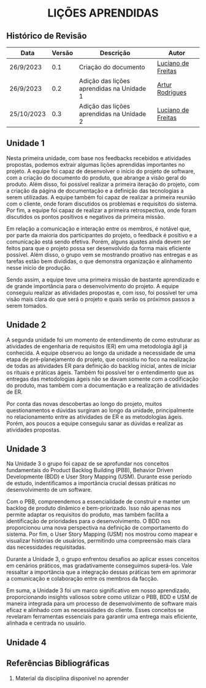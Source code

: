 <style>
  #my_table{
    margin-bottom: 0;
  }
</style>

<h1 align="center"><b>LIÇÕES APRENDIDAS</b></h1>

## Histórico de Revisão

| **Data**  | **Versão** | **Descrição**        | **Autor**                                                     |
| --------- | ---------- | -------------------- | ------------------------------------------------------------- |
| 26/9/2023 | 0.1        | Criação do documento | [Luciano de Freitas](https://github.com/luciano-freitas-melo) |
| 26/9/2023 | 0.2        | Adição das lições aprendidas na Unidade 1 | [Artur Rodrigues](https://github.com/ArturRSA19) |
| 25/10/2023 | 0.3        | Adição das lições aprendidas na Unidade 2 | [Luciano de Freitas](https://github.com/luciano-freitas-melo) |


## Unidade 1
Nesta primeira unidade, com base nos feedbacks recebidos e atividades propostas, podemos extrair algumas lições aprendidas importantes no projeto. A equipe foi capaz de desenvolver o início do projeto de software, com a criação do documento do produto, que abrange a visão geral do produto. Além disso, foi possível realizar a primeira iteração do projeto, com a criação da página de documentação e a definição das tecnologias a serem utilizadas. A equipe também foi capaz de realizar a primeira reunião com o cliente, onde foram discutidos os problemas e requisitos do sistema. Por fim, a equipe foi capaz de realizar a primeira retrospectiva, onde foram discutidos os pontos positivos e negativos da primeira missão. 

Em relação a comunicação e interação entre os membros, é notável que, por parte da maioria dos participantes do projeto, o feedback é positivo e a comunicação está sendo efetiva. Porém, alguns ajustes ainda devem ser feitos para que o projeto possa ser desenvolvido da forma mais eficiente possível. Além disso, o grupo vem se mostrando proativo nas entregas e as tarefas estão bem divididas, o que demonstra organização e alinhamento nesse início de produção.

Sendo assim, a equipe teve uma primeira missão de bastante aprendizado e de grande importância para o desenvolvimento do projeto. A equipe conseguiu realizar as atividades propostas e, com isso, foi possível ter uma visão mais clara do que será o projeto e quais serão os próximos passos a serem tomados.
## Unidade 2

A segunda unidade foi um momento de entendimento de como estruturar as atividades de engenharia de requisitos (ER) em uma metodologia ágil já conhecida. A equipe observou ao longo da unidade a necessidade de uma etapa de pré-planejamento do projeto, que consistiu no foco na realização de todas as atividades ER para definição do backlog inicial, antes de iniciar os rituais e práticas ágeis. Também foi possível ter o entendimento que as entregas das metodologias ágeis não se davam somente com a codificação do produto, mas também com a documentação e a realização de atividades de ER.

Por conta das novas descobertas ao longo do projeto, muitos questionamentos e dúvidas surgiram ao longo da unidade, principalmente no relacionamento entre as atividades de ER e as metodologias ágeis. Porém, aos poucos a equipe conseguiu sanar as dúvidas e realizar as atividades propostas.

## Unidade 3

Na Unidade 3 o grupo foi capaz de se aprofundar nos conceitos fundamentais do Product Backlog Building (PBB), Behavior Driven Developmente (BDD) e User Story Mapping (USM). Durante esse período de estudo, indentificamos a importância crucial dessas práticas no desenvolvimento de um software.

Com o PBB, compreendemos a essencialidade de construir e manter um backlog de produto dinâmico e bem-priorizado. Isso não apenas nos permite adaptar os requisitos do produto, mas também facilita a identificação de prioridades para o desenvolvimento. O BDD nos proporcionou uma nova perspectiva na definição de comportamento do sistema. Por fim, o User Story Mapping (USM) nos mostrou como mapear e visualizar histórias de usuários, permitindo uma compreensão mais clara das necessidades requisitadas.

Durante a Unidade 3, o grupo enfrentou desafios ao aplicar esses conceitos em cenários práticos, mas gradativamente conseguimos superá-los. Vale ressaltar a importância que a integração dessas práticas tem em aprimorar a comunicação e colaboração entre os membros da facção.

Em suma, a Unidade 3 foi um marco significativo em nosso aprendizado, proporcionando insights valiosos sobre como utilizar o PBB, BDD e USM de maneira integrada para um processo de desenvolvimento de software mais eficaz e alinhado com as necessidades do cliente. Esses conceitos se revelaram ferramentas essenciais para garantir uma entrega mais eficiente, alinhada e centrada no usuário.

## Unidade 4

## Referências Bibliográficas

1. Material da disciplina disponivel no aprender